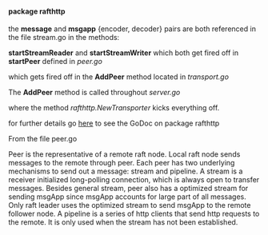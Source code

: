
#### package rafthttp

the **message** and **msgapp** {encoder, decoder} pairs are both referenced
in the file stream.go in the methods:

**startStreamReader** and **startStreamWriter** which both get fired off in **startPeer**
defined in *peer.go*

which gets fired off in the **AddPeer** method located in *transport.go*

The **AddPeer** method is called throughout *server.go*

where the method *rafthttp.NewTransporter* kicks everything off.

for further details go
[here](http://godoc.org/github.com/coreos/etcd/rafthttp)
to see the GoDoc on package rafthttp


From the file peer.go

Peer is the representative of a remote raft node. Local raft node sends messages to the remote through peer.
Each peer has two underlying mechanisms to send out a message: stream and pipeline.
A stream is a receiver initialized long-polling connection, which is always open to transfer messages.
Besides general stream, peer also has a optimized stream for sending msgApp since msgApp accounts for large part
of all messages. Only raft leader uses the optimized stream to send msgApp to the remote follower node.
A pipeline is a series of http clients that send http requests to the remote.
It is only used when the stream has not been established.
